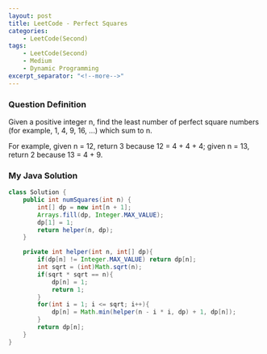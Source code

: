 ```yaml
---
layout: post
title: LeetCode - Perfect Squares
categories:
    - LeetCode(Second)
tags:
    - LeetCode(Second)
    - Medium
    - Dynamic Programming
excerpt_separator: "<!--more-->"
---
```


### Question Definition
Given a positive integer n, find the least number of perfect square numbers (for example, 1, 4, 9, 16, ...) which sum to n.
<!--more-->

For example, given n = 12, return 3 because 12 = 4 + 4 + 4; given n = 13, return 2 because 13 = 4 + 9.
### My Java Solution
```java
class Solution {
    public int numSquares(int n) {
        int[] dp = new int[n + 1];
        Arrays.fill(dp, Integer.MAX_VALUE);
        dp[1] = 1;
        return helper(n, dp);
    }

    private int helper(int n, int[] dp){
        if(dp[n] != Integer.MAX_VALUE) return dp[n];
        int sqrt = (int)Math.sqrt(n);
        if(sqrt * sqrt == n){
            dp[n] = 1;
            return 1;
        }
        for(int i = 1; i <= sqrt; i++){
            dp[n] = Math.min(helper(n - i * i, dp) + 1, dp[n]);
        }
        return dp[n];
    }
}
```